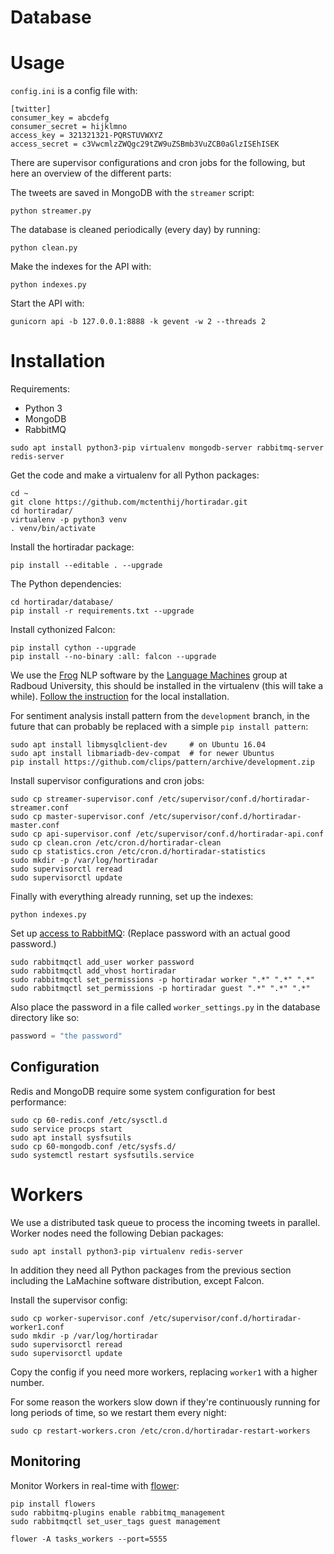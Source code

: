 Database
========

# Usage

`config.ini` is a config file with:

``` shell
[twitter]
consumer_key = abcdefg
consumer_secret = hijklmno
access_key = 321321321-PQRSTUVWXYZ
access_secret = c3VwcmlzZWQgc29tZW9uZSBmb3VuZCB0aGlzISEhISEK
```

There are supervisor configurations and cron jobs for the following, but here an
overview of the different parts:

The tweets are saved in MongoDB with the `streamer` script:
``` shell
python streamer.py
```

The database is cleaned periodically (every day) by running:
``` shell
python clean.py
```

Make the indexes for the API with:
``` shell
python indexes.py
```

Start the API with:
``` shell
gunicorn api -b 127.0.0.1:8888 -k gevent -w 2 --threads 2
```

# Installation

Requirements:

* Python 3
* MongoDB
* RabbitMQ

``` shell
sudo apt install python3-pip virtualenv mongodb-server rabbitmq-server redis-server
```

Get the code and make a virtualenv for all Python packages:
``` shell
cd ~
git clone https://github.com/mctenthij/hortiradar.git
cd hortiradar/
virtualenv -p python3 venv
. venv/bin/activate
```

Install the hortiradar package:
``` shell
pip install --editable . --upgrade
```

The Python dependencies:
``` shell
cd hortiradar/database/
pip install -r requirements.txt --upgrade
```

Install cythonized Falcon:
``` shell
pip install cython --upgrade
pip install --no-binary :all: falcon --upgrade
```

We use the [Frog][] NLP software by the [Language Machines][lama] group at
Radboud University, this should be installed in the virtualenv (this will take a
while). [Follow the instruction][lamachine] for the local installation.

[Frog]: https://languagemachines.github.io/frog/
[lama]: http://applejack.science.ru.nl/languagemachines/
[lamachine]: https://proycon.github.io/LaMachine/

For sentiment analysis install pattern from the `development` branch, in the
future that can probably be replaced with a simple `pip install pattern`:

``` shell
sudo apt install libmysqlclient-dev     # on Ubuntu 16.04
sudo apt install libmariadb-dev-compat  # for newer Ubuntus
pip install https://github.com/clips/pattern/archive/development.zip
```

Install supervisor configurations and cron jobs:
``` shell
sudo cp streamer-supervisor.conf /etc/supervisor/conf.d/hortiradar-streamer.conf
sudo cp master-supervisor.conf /etc/supervisor/conf.d/hortiradar-master.conf
sudo cp api-supervisor.conf /etc/supervisor/conf.d/hortiradar-api.conf
sudo cp clean.cron /etc/cron.d/hortiradar-clean
sudo cp statistics.cron /etc/cron.d/hortiradar-statistics
sudo mkdir -p /var/log/hortiradar
sudo supervisorctl reread
sudo supervisorctl update
```

Finally with everything already running, set up the indexes:
``` shell
python indexes.py
```

Set up [access to RabbitMQ](http://docs.celeryproject.org/en/latest/getting-started/brokers/rabbitmq.html#setting-up-rabbitmq):
(Replace password with an actual good password.)
``` shell
sudo rabbitmqctl add_user worker password
sudo rabbitmqctl add_vhost hortiradar
sudo rabbitmqctl set_permissions -p hortiradar worker ".*" ".*" ".*"
sudo rabbitmqctl set_permissions -p hortiradar guest ".*" ".*" ".*"
```

Also place the password in a file called `worker_settings.py` in the database
directory like so:
``` python
password = "the password"
```

## Configuration

Redis and MongoDB require some system configuration for best performance:

``` shell
sudo cp 60-redis.conf /etc/sysctl.d
sudo service procps start
sudo apt install sysfsutils
sudo cp 60-mongodb.conf /etc/sysfs.d/
sudo systemctl restart sysfsutils.service
```

# Workers

We use a distributed task queue to process the incoming tweets in parallel.
Worker nodes need the following Debian packages:
``` shell
sudo apt install python3-pip virtualenv redis-server
```

In addition they need all Python packages from the previous section including
the LaMachine software distribution, except Falcon.

Install the supervisor config:
``` shell
sudo cp worker-supervisor.conf /etc/supervisor/conf.d/hortiradar-worker1.conf
sudo mkdir -p /var/log/hortiradar
sudo supervisorctl reread
sudo supervisorctl update
```

Copy the config if you need more workers, replacing `worker1` with a higher
number.

For some reason the workers slow down if they're continuously running for long
periods of time, so we restart them every night:
``` shell
sudo cp restart-workers.cron /etc/cron.d/hortiradar-restart-workers
```

## Monitoring

Monitor Workers in real-time with [flower][]:

``` shell
pip install flowers
sudo rabbitmq-plugins enable rabbitmq_management
sudo rabbitmqctl set_user_tags guest management

flower -A tasks_workers --port=5555
```

[flower]: https://flower.readthedocs.io/en/latest/
